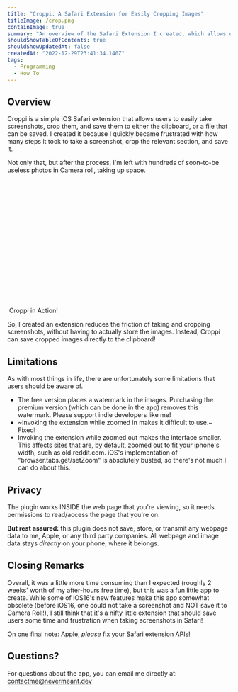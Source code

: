 ```yaml
---
title: "Croppi: A Safari Extension for Easily Cropping Images"
titleImage: /crop.png
containImage: true
summary: "An overview of the Safari Extension I created, which allows users to easily crop images and save them, without leaving Safari."
shouldShowTableOfContents: true
shouldShowUpdatedAt: false
createdAt: "2022-12-29T23:41:34.140Z"
tags: 
  - Programming
  - How To
---
```


## Overview
Croppi is a simple iOS Safari extension that allows users to easily take screenshots, crop them, and save them to either the clipboard, or a file that can be saved. I created it because I quickly became frustrated with how many steps it took to take a screenshot, crop the relevant section, and save it.

Not only that, but after the process, I'm left with hundreds of soon-to-be useless photos in Camera roll, taking up space.

<div class="imageContainer">
  <img :src="'/cropi.jpg'" style="height: 300px; object-fit: contain;"/>
  <span class="text--secondary">Croppi in Action!</span>
</div>

So, I created an extension reduces the friction of taking and cropping screenshots, without having to actually store the images. Instead, Croppi can save cropped images directly to the clipboard!

## Limitations
As with most things in life, there are unfortunately some limitations that users should be aware of.
- The free version places a watermark in the images. Purchasing the premium version (which can be done in the app) removes this watermark. Please support indie developers like me!
- ~Invoking the extension while zoomed in makes it difficult to use.~ Fixed!
- Invoking the extension while zoomed out makes the interface smaller. This affects sites that are, by default, zoomed out to fit your iphone's width, such as old.reddit.com. iOS's implementation of "browser.tabs.get/setZoom" is absolutely busted, so there's not much I can do about this.

## Privacy
The plugin works INSIDE the web page that you're viewing, so it needs permissions to read/access the page that you're on.

**But rest assured:** this plugin does not save, store, or transmit any webpage data to me, Apple, or any third party companies. All webpage and image data stays *directly* on your phone, where it belongs.

## Closing Remarks
Overall, it was a little more time consuming than I expected (roughly 2 weeks' worth of my after-hours free time), but this was a fun little app to create. While some of iOS16's new features make this app somewhat obsolete (before iOS16, one could not take a screenshot and NOT save it to Camera Roll!), I still think that it's a nifty little extension that should save users some time and frustration when taking screenshots in Safari!

On one final note: Apple, *please* fix your Safari extension APIs!

## Questions?
For questions about the app, you can email me directly at: <a href="mailto:contactme@nevermeant.dev">contactme@nevermeant.dev</a>